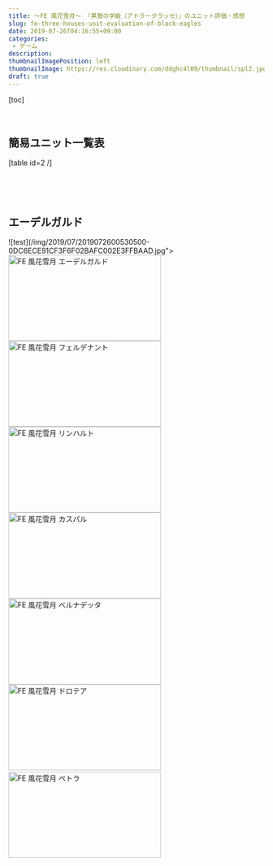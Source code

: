 ```yaml
---
title: ～FE 風花雪月～ 『黒鷲の学級（アドラークラッセ）』のユニット評価・感想
slug: fe-three-houses-unit-evaluation-of-black-eagles
date: 2019-07-26T04:16:55+09:00
categories: 
 - ゲーム
description: 
thumbnailImagePosition: left
thumbnailImage: https://res.cloudinary.com/ddghc4l09/thumbnail/spl2.jpg
draft: true
---
```

<!--more-->

[toc]

&nbsp;
<h2>簡易ユニット一覧表</h2>
[table id=2 /]

&nbsp;

&nbsp;
<h2>エーデルガルド</h2>
![test](/img/2019/07/2019072600530500-0DC6ECE91CF3F6F02BAFC002E3FFBAAD.jpg"></a><a href="https://hackheatharu.xyz/wp-content/uploads/2019/07/2019072600530500-0DC6ECE91CF3F6F02BAFC002E3FFBAAD.jpg"><img src="https://hackheatharu.xyz/wp-content/uploads/2019/07/2019072600530500-0DC6ECE91CF3F6F02BAFC002E3FFBAAD-300x169.jpg" alt="FE 風花雪月 エーデルガルド" width="300" height="169" class="alignnone size-medium wp-image-3428" /></a> <a href="https://hackheatharu.xyz/wp-content/uploads/2019/07/2019072600525200-0DC6ECE91CF3F6F02BAFC002E3FFBAAD.jpg)
オススメ度：

【筆者のユニット感想】

※現在プレイ中

&nbsp;

&nbsp;
<h2>ヒューベルト</h2>
![test](/img/2019/07/2019072600531200-0DC6ECE91CF3F6F02BAFC002E3FFBAAD.jpg"></a><a href="https://hackheatharu.xyz/wp-content/uploads/2019/07/2019072600531000-0DC6ECE91CF3F6F02BAFC002E3FFBAAD.jpg)
オススメ度：

【筆者のユニット感想】

※現在プレイ中

&nbsp;
<h2>フェルディナント</h2>
![test](/img/2019/07/2019072600531800-0DC6ECE91CF3F6F02BAFC002E3FFBAAD.jpg"><img src="https://hackheatharu.xyz/wp-content/uploads/2019/07/2019072600531800-0DC6ECE91CF3F6F02BAFC002E3FFBAAD-300x169.jpg" alt="FE 風花雪月 フェルデナント" width="300" height="169" class="alignnone size-medium wp-image-3432" /></a> <a href="https://hackheatharu.xyz/wp-content/uploads/2019/07/2019072600531700-0DC6ECE91CF3F6F02BAFC002E3FFBAAD.jpg)
オススメ度：

【筆者のユニット感想】

※現在プレイ中

&nbsp;

&nbsp;
<h2>リンハルト</h2>
![test](/img/2019/07/2019072600532400-0DC6ECE91CF3F6F02BAFC002E3FFBAAD.jpg"></a><a href="https://hackheatharu.xyz/wp-content/uploads/2019/07/2019072600532300-0DC6ECE91CF3F6F02BAFC002E3FFBAAD.jpg"><img src="https://hackheatharu.xyz/wp-content/uploads/2019/07/2019072600532300-0DC6ECE91CF3F6F02BAFC002E3FFBAAD-300x169.jpg" alt="FE 風花雪月 リンハルト" width="300" height="169" class="alignnone size-medium wp-image-3435" /></a> <a href="https://hackheatharu.xyz/wp-content/uploads/2019/07/2019072600532400-0DC6ECE91CF3F6F02BAFC002E3FFBAAD.jpg)
オススメ度：

【筆者のユニット感想】

※現在プレイ中

&nbsp;

&nbsp;
<h2>カスパル</h2>
![test](/img/2019/07/2019072600533000-0DC6ECE91CF3F6F02BAFC002E3FFBAAD.jpg"></a><a href="https://hackheatharu.xyz/wp-content/uploads/2019/07/2019072600532900-0DC6ECE91CF3F6F02BAFC002E3FFBAAD.jpg"><img src="https://hackheatharu.xyz/wp-content/uploads/2019/07/2019072600532900-0DC6ECE91CF3F6F02BAFC002E3FFBAAD-300x169.jpg" alt="FE 風花雪月 カスパル" width="300" height="169" class="alignnone size-medium wp-image-3437" /></a> <a href="https://hackheatharu.xyz/wp-content/uploads/2019/07/2019072600533000-0DC6ECE91CF3F6F02BAFC002E3FFBAAD.jpg)
オススメ度：

【筆者のユニット感想】

※現在プレイ中

&nbsp;

&nbsp;
<h2>ベルナデッタ</h2>
![test](/img/2019/07/2019072600533600-0DC6ECE91CF3F6F02BAFC002E3FFBAAD.jpg"></a><a href="https://hackheatharu.xyz/wp-content/uploads/2019/07/2019072600533400-0DC6ECE91CF3F6F02BAFC002E3FFBAAD.jpg"><img src="https://hackheatharu.xyz/wp-content/uploads/2019/07/2019072600533400-0DC6ECE91CF3F6F02BAFC002E3FFBAAD-300x169.jpg" alt="FE 風花雪月 ベルナデッタ" width="300" height="169" class="alignnone size-medium wp-image-3439" /></a> <a href="https://hackheatharu.xyz/wp-content/uploads/2019/07/2019072600533600-0DC6ECE91CF3F6F02BAFC002E3FFBAAD.jpg)
オススメ度：

【筆者のユニット感想】

※現在プレイ中

&nbsp;

&nbsp;
<h2>ドロテア</h2>
![test](/img/2019/07/2019072600534000-0DC6ECE91CF3F6F02BAFC002E3FFBAAD.jpg"><img src="https://hackheatharu.xyz/wp-content/uploads/2019/07/2019072600534000-0DC6ECE91CF3F6F02BAFC002E3FFBAAD-300x169.jpg" alt="FE 風花雪月 ドロテア" width="300" height="169" class="alignnone size-medium wp-image-3441" /></a><a href="https://hackheatharu.xyz/wp-content/uploads/2019/07/2019072600534000-0DC6ECE91CF3F6F02BAFC002E3FFBAAD.jpg"></a> <a href="https://hackheatharu.xyz/wp-content/uploads/2019/07/2019072600534100-0DC6ECE91CF3F6F02BAFC002E3FFBAAD.jpg)
オススメ度：

【筆者のユニット感想】

※現在プレイ中

&nbsp;

&nbsp;
<h2>ペトラ</h2>
![test](/img/2019/07/2019072600534700-0DC6ECE91CF3F6F02BAFC002E3FFBAAD.jpg"><img src="https://hackheatharu.xyz/wp-content/uploads/2019/07/2019072600534700-0DC6ECE91CF3F6F02BAFC002E3FFBAAD-300x169.jpg" alt="FE 風花雪月 ペトラ" width="300" height="169" class="alignnone size-medium wp-image-3443" /></a> <a href="https://hackheatharu.xyz/wp-content/uploads/2019/07/2019072600534800-0DC6ECE91CF3F6F02BAFC002E3FFBAAD.jpg)
オススメ度：

【筆者のユニット感想】

※現在プレイ中
